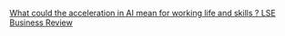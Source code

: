 [What could the acceleration in AI mean for working life and skills ?   LSE Business Review](https://qi.tc/qi/112224)